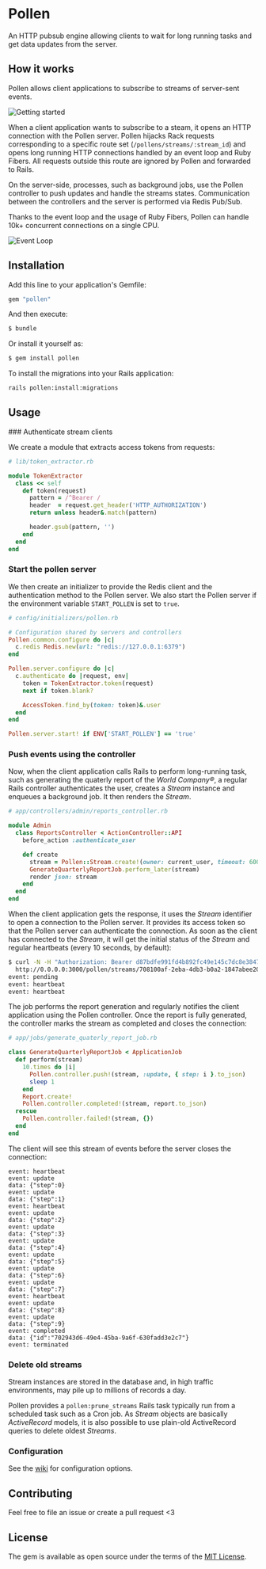 # Pollen

An HTTP pubsub engine allowing clients to wait for long running tasks and get data updates
from the server.

## How it works

Pollen allows client applications to subscribe to streams of server-sent events.

![Getting started](https://github.com/EverestHC-mySofie/pollen/blob/main/resources/pollen-getting-started.png?raw=true)

When a client application wants to subscribe to a steam, it opens an HTTP connection with the
Pollen server. Pollen hijacks Rack requests corresponding to a specific route set (`/pollens/streams/:stream_id`)
and opens long running HTTP connections handled by an event loop and Ruby Fibers. All requests
outside this route are ignored by Pollen and forwarded to Rails.

On the server-side, processes, such as background jobs, use the Pollen controller to push updates
and handle the streams states. Communication between the controllers and the server is performed
via Redis Pub/Sub.

Thanks to the event loop and the usage of Ruby Fibers, Pollen can handle 10k+ concurrent connections
on a single CPU.

![Event Loop](https://github.com/EverestHC-mySofie/pollen/blob/main/resources/pollen-event-loop.png?raw=true)

## Installation

Add this line to your application's Gemfile:

```ruby
gem "pollen"
```

And then execute:
```bash
$ bundle
```

Or install it yourself as:
```bash
$ gem install pollen
```

To install the migrations into your Rails application:

```bash
rails pollen:install:migrations
```

## Usage

### Authenticate stream clients

We create a module that extracts access tokens from requests:

```ruby
# lib/token_extractor.rb

module TokenExtractor
  class << self
    def token(request)
      pattern = /^Bearer /
      header  = request.get_header('HTTP_AUTHORIZATION')
      return unless header&.match(pattern)

      header.gsub(pattern, '')
    end
  end
end
```

### Start the pollen server

We then create an initializer to provide the Redis client and the authentication method to the
Pollen server.  We also start the Pollen server if the environment variable `START_POLLEN` is
set to `true`.

```ruby
# config/initializers/pollen.rb

# Configuration shared by servers and controllers
Pollen.common.configure do |c|
  c.redis Redis.new(url: "redis://127.0.0.1:6379")
end

Pollen.server.configure do |c|
  c.authenticate do |request, env|
    token = TokenExtractor.token(request)
    next if token.blank?

    AccessToken.find_by(token: token)&.user
  end
end

Pollen.server.start! if ENV['START_POLLEN'] == 'true'
```

### Push events using the controller

Now, when the client application calls Rails to perform long-running task, such as generating 
the quaterly report of the _World Company®_, a regular Rails controller authenticates the
user, creates a _Stream_ instance and enqueues a background job. It then renders the _Stream_.

```ruby
# app/controllers/admin/reports_controller.rb

module Admin
  class ReportsController < ActionController::API
    before_action :authenticate_user

    def create
      stream = Pollen::Stream.create!(owner: current_user, timeout: 600)
      GenerateQuarterlyReportJob.perform_later(stream)
      render json: stream
    end
  end
end
```

When the client application gets the response, it uses the _Stream_ identifier to open a
connection to the Pollen server. It provides its access token so that the Pollen server
can authenticate the connection. As soon as the client has connected to the _Stream_, it
will get the initial status of the _Stream_ and regular heartbeats (every 10 seconds, by
default):

```bash
$ curl -N -H "Authorization: Bearer d87bdfe991fd4b892fc49e145c7dc8e38477b2ec08eee2aeb07441658a7a8c57" \
  http://0.0.0.0:3000/pollen/streams/708100af-2eba-4db3-b0a2-1847abee202c
event: pending
event: heartbeat
event: heartbeat
```

The job performs the report generation and regularly notifies the client application using
the Pollen controller. Once the report is fully generated, the controller marks the stream
as completed and closes the connection:

```ruby
# app/jobs/generate_quaterly_report_job.rb

class GenerateQuarterlyReportJob < ApplicationJob
  def perform(stream)
    10.times do |i|
      Pollen.controller.push!(stream, :update, { step: i }.to_json)
      sleep 1
    end
    Report.create!
    Pollen.controller.completed!(stream, report.to_json)
  rescue
    Pollen.controller.failed!(stream, {})
  end
end
```

The client will see this stream of events before the server closes the connection:

```
event: heartbeat
event: update
data: {"step":0}
event: update
data: {"step":1}
event: heartbeat
event: update
data: {"step":2}
event: update
data: {"step":3}
event: update
data: {"step":4}
event: update
data: {"step":5}
event: update
data: {"step":6}
event: update
data: {"step":7}
event: heartbeat
event: update
data: {"step":8}
event: update
data: {"step":9}
event: completed
data: {"id":"702943d6-49e4-45ba-9a6f-630fadd3e2c7"}
event: terminated
```

### Delete old streams

Stream instances are stored in the database and, in high traffic environments,
may pile up to millions of records a day.

Pollen provides a `pollen:prune_streams` Rails task typically run from a scheduled
task such as a Cron job. As _Stream_ objects are basically _ActiveRecord_ models,
it is also possible to use plain-old ActiveRecord queries to delete oldest _Streams_.

### Configuration

See the [wiki](https://github.com/EverestHC-mySofie/pollen/wiki/Configuration) for configuration options.

## Contributing

Feel free to file an issue or create a pull request <3

## License

The gem is available as open source under the terms of the [MIT License](https://opensource.org/licenses/MIT).
